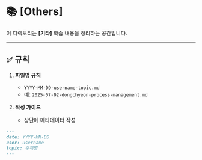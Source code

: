 # 📚 [Others]

이 디렉토리는 **[기타]** 학습 내용을 정리하는 공간입니다.

---

## ✅ 규칙

1. **파일명 규칙**
    - `YYYY-MM-DD-username-topic.md`
    - 예: `2025-07-02-dongchyeon-process-management.md`

2. **작성 가이드**
    - 상단에 메타데이터 작성

```markdown
---
date: YYYY-MM-DD
user: username
topic: 주제명
---